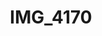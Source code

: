 ---
pid: '126'
layout: photos
title: IMG_4170
filename: IMG_4170.jpg
caption: 
previous_pid: '125'
next_pid: '127'
permalink: "/photos/126.html"
---